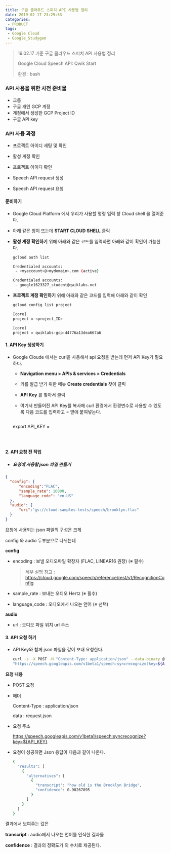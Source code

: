 ```yaml
---
title: 구글 클라우드 스피치 API 사용법 정리
date: 2019-02-17 23:29:53
categories:
 - PRODUCT
tags:
 - Google Cloud
 - Google_Studygem
---
```


> 19.02.17 기준 구글 클라우드 스피치 API 사용법 정리
>
> Google Cloud Speech API: Qwik Start
>
> 환경 : bash

### API 사용을 위한 사전 준비물

- 크롬
- 구글 개인 GCP 계정
- 계정에서 생성한 GCP Project ID
- 구글 API key

### API 사용 과정

- 프로젝트 아이디 세팅 및 확인
- 활성 계정 확인
- 프로젝트 아이디 확인

- Speech API request 생성
- Speech API request 요청



#### 준비하기

- Google Cloud Platform 에서 우리가 사용할 명령 입력 창 Cloud shell 을 열어준다.

- 아래 같은 창이 뜨는데 **START CLOUD SHELL** 클릭

- **활성 계정 확인하기** 위해 아래와 같은 코드를 입력하면 아래와 같이 확인이 가능한다.

  ```bash
  gcloud auth list
  ```

  ```bash
  Credentialed accounts:
   - <myaccount>@<mydomain>.com (active)
  ```

  ```bash
  Credentialed accounts:
   - google1623327_student@qwiklabs.net
  ```




- **프로젝트 계정 확인하기** 위해 아래와 같은 코드를 입력해 아래와 같이 확인

  ```bash
  gcloud config list project
  ```

  ```bash
  [core]
  project = <project_ID>
  ```

  ```bash
  [core]
  project = qwiklabs-gcp-44776a13dea667a6
  ```




#### 1. API Key 생성하기

- Google Cloude 에서는 curl을 사용해서 api 요청을 받는데 먼저 API Key가 필요하다.

  - **Navigation menu  >  APIs & services > Credentials**

  - 키를 발급 받기 위한 메뉴 **Create credentials** 찾아 클릭

  - **API Key** 를 찾아서 클릭

  - 여기서 만들어진 API Key를 복사해 curl 환경에서 환경변수로 사용할 수 있도록 다음 코드를 입력하고 = 옆에 붙여넣는다.

    ```bash
  export API_KEY =
    ```



#### 2. API 요청 전 작업

- ##### 요청에 사용할 json 파일 만들기

```json
{
  "config": {
      "encoding":"FLAC",
      "sample_rate": 16000,
      "language_code": "en-US"
  },
  "audio": {
      "uri":"gs://cloud-samples-tests/speech/brooklyn.flac"
  }
}
```

요청에 사용되는 json 파일의 구성은 크게

config 와 audio 두부분으로 나뉘는데

**config**

- encoding : 보낼 오디오파일 확장자 (FLAC, LINEAR16 권장)  (※ 필수)

  > 세부 설명 참고 : https://cloud.google.com/speech/reference/rest/v1/RecognitionConfig

- sample_rate : 보내는 오디오 Hertz (※ 필수)

- language_code : 오디오에서 나오는 언어 (※ 선택)

**audio**

- url : 오디오 파일 위치 url 주소



#### 3. API 요청 하기

- API Key와 함께 json 파일을 같이 보내 요청한다.

  ```bash
  curl -s -X POST -H "Content-Type: application/json" --data-binary @request.json \
  "https://speech.googleapis.com/v1beta1/speech:syncrecognize?key=${API_KEY}"
  ```



**요청 내용**

- POST 요청

- 헤더

  Content-Type : application/json

  data : request.json

- 요청 주소

  https://speech.googleapis.com/v1beta1/speech:syncrecognize?key=${API_KEY}





- 요청이 성공하면 Json 응답이 다음과 같이 나온다.

  ``` bash
  {
    "results": [
      {
        "alternatives": [
          {
            "transcript": "how old is the Brooklyn Bridge",
            "confidence": 0.98267895
          }
        ]
      }
    ]
  }
  ```

  

결과에서 보여주는 값은

**transcript**  : audio에서 나오는 언어를 인식한 결과물

**confidence** : 결과의 정확도가 의 수치로 제공된다.